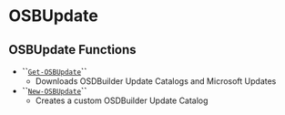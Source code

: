 # OSBUpdate

## OSBUpdate Functions

* **\`\`**[`Get-OSBUpdate`](../get-osbupdate.md)**\`\`**
  * Downloads OSDBuilder Update Catalogs and Microsoft Updates
* **\`\`**[`New-OSBUpdate`](new-osbupdate.md)**\`\`**
  * Creates a custom OSDBuilder Update Catalog

